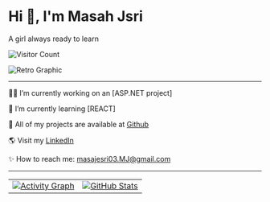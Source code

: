 # Hi 👋, I'm Masah Jsri
A girl always ready to learn

![Visitor Count](https://komarev.com/ghpvc/?username=doodlemon&color=green)

![Retro Graphic](https://via.placeholder.com/400x200.png)

---
👨‍💻 I’m currently working on an [ASP.NET project]

💙 I’m currently learning [REACT]

💯 All of my projects are available at [Github](https://github.com/your-doodlemon)

🌎 Visit my [LinkedIn](www.linkedin.com/in/masah-jsri-b66b54263)

✨ How to reach me: masajesri03.MJ@gmail.com

---

<table>
  <tr>
    <td>
      <a href="https://github.com/ashutosh00710/github-readme-activity-graph">
        <img src="https://github-readme-stats.vercel.app/api/top-langs/?username=doodlemon&layout=compact&theme=tokyonight&cache_seconds=1800)](https://github.com/anuraghazra/github-readme-stats" alt="Activity Graph" />
      </a>
    </td>
    <td>
      <a href="https://github.com/anuraghazra/github-readme-stats">
        <img src="https://github-readme-stats.vercel.app/api?username=doodlemon&show_icons=true&theme=radical" alt="GitHub Stats" />
      </a>
    </td>
  </tr>
</table>




